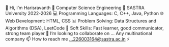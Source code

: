 👋 Hi, I’m Harisravanth
👀 Computer Science Engineering
🌱 SASTRA University 2022-2026
💻 Programming Languages: C, C++, Java, Python
🌐 Web Development: HTML, CSS
📊 Problem Solving: Data Structures and Algorithms (DSA), LeetCode
🧠 Soft Skills: Fast learner, good communicator, strong team player
💞️ I’m looking to collaborate on ... Any multinational company
📫 How to reach me ...226003164@sastra.ac.in
⚡
